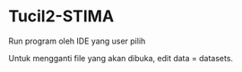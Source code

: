 # Tucil2-STIMA

Run program oleh IDE yang user pilih

Untuk mengganti file yang akan dibuka, edit data = datasets.<Nama File>
